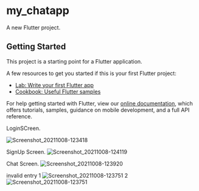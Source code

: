 # my_chatapp

A new Flutter project.

## Getting Started

This project is a starting point for a Flutter application.

A few resources to get you started if this is your first Flutter project:

- [Lab: Write your first Flutter app](https://flutter.dev/docs/get-started/codelab)
- [Cookbook: Useful Flutter samples](https://flutter.dev/docs/cookbook)

For help getting started with Flutter, view our
[online documentation](https://flutter.dev/docs), which offers tutorials,
samples, guidance on mobile development, and a full API reference.

LoginSCreen.

![Screenshot_20211008-123418](https://user-images.githubusercontent.com/88211080/136528745-74f295e4-672a-4e54-a90d-44189197e154.jpg)

SignUp Screen.
![Screenshot_20211008-124119](https://user-images.githubusercontent.com/88211080/136528797-0ec812c6-935e-436a-9307-0d2ea8ff03e3.jpg)

Chat Screen.
![Screenshot_20211008-123920](https://user-images.githubusercontent.com/88211080/136528819-40f9c3d3-cb4b-4052-bbaa-dd8fd50c46f5.jpg)

invalid entry
1
![Screenshot_20211008-123751](https://user-images.githubusercontent.com/88211080/136528877-34a71486-eb8b-4285-b031-ce87ce38d5d5.jpg)
2
![Screenshot_20211008-123751](https://user-images.githubusercontent.com/88211080/136529729-f79121ab-9680-4fa2-863b-c19086d3b531.jpg)


